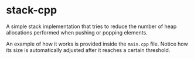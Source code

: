 # stack-cpp

A simple stack implementation that tries to reduce the number of heap 
allocations performed when pushing or popping elements. 

An example of how it works is provided inside the `main.cpp` file. Notice how 
its size is automatically adjusted after it reaches a certain threshold.

